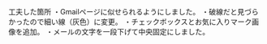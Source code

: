 工夫した箇所
・Gmailページに似せられるようにしました。
・破線だと見づらかったので細い線（灰色）に変更。
・チェックボックスとお気に入りマーク画像を追加。
・メールの文字を一段下げて中央固定にしました。